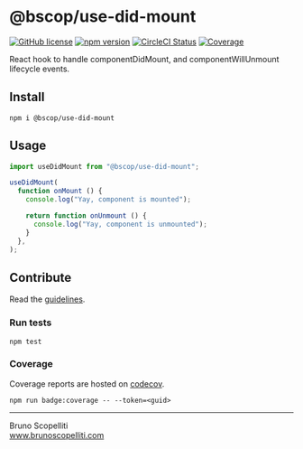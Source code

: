 # @bscop/use-did-mount

[![GitHub license](https://img.shields.io/badge/license-MIT-blue.svg)](https://github.com/brunoscopelliti/use-did-mount/blob/main/LICENSE)
[![npm version](https://img.shields.io/npm/v/@bscop/use-did-mount.svg?style=flat)](https://www.npmjs.com/package/@bscop/use-did-mount)
[![CircleCI Status](https://circleci.com/gh/brunoscopelliti/use-did-mount.svg?style=shield&circle-token=:circle-token)](https://circleci.com/gh/brunoscopelliti/use-did-mount)
[![Coverage](https://img.shields.io/codecov/c/github/brunoscopelliti/use-did-mount)](https://app.codecov.io/gh/brunoscopelliti/use-did-mount/)


React hook to handle componentDidMount, and componentWillUnmount lifecycle events.

## Install

```
npm i @bscop/use-did-mount
```

## Usage

```js
import useDidMount from "@bscop/use-did-mount";

useDidMount(
  function onMount () {
    console.log("Yay, component is mounted");

    return function onUnmount () {
      console.log("Yay, component is unmounted");
    }
  },
);
```

## Contribute

Read the [guidelines](./CONTRIBUTING.md).

### Run tests

```
npm test
```

### Coverage

Coverage reports are hosted on [codecov](https://codecov.io/).

```
npm run badge:coverage -- --token=<guid>
```

---

Bruno Scopelliti\
www.brunoscopelliti.com
